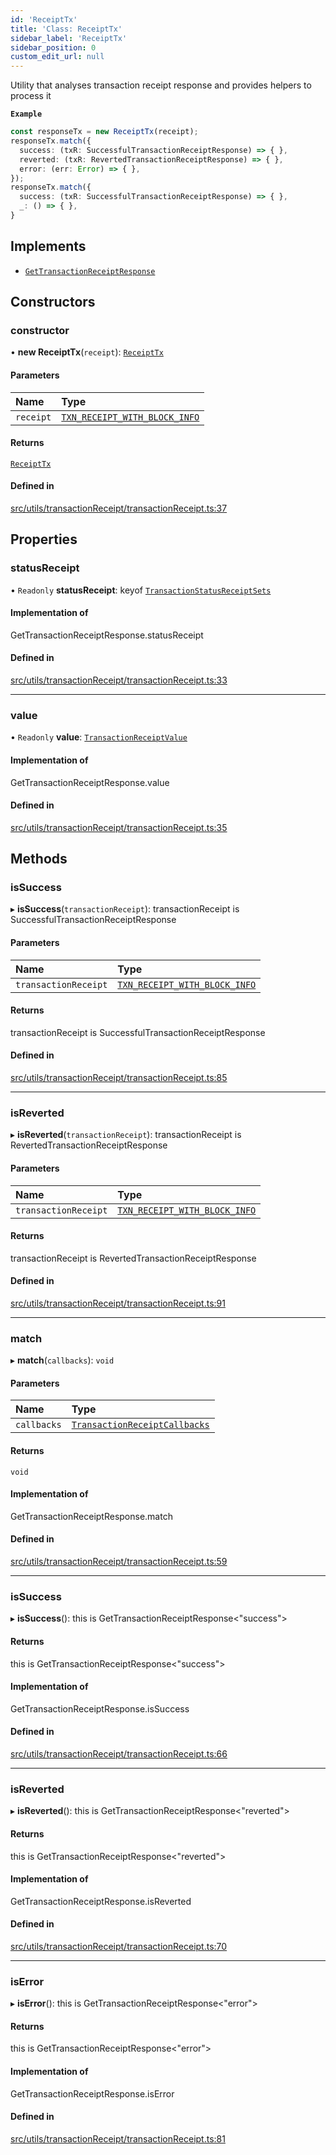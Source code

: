 ```yaml
---
id: 'ReceiptTx'
title: 'Class: ReceiptTx'
sidebar_label: 'ReceiptTx'
sidebar_position: 0
custom_edit_url: null
---
```


Utility that analyses transaction receipt response and provides helpers to process it

**`Example`**

```typescript
const responseTx = new ReceiptTx(receipt);
responseTx.match({
  success: (txR: SuccessfulTransactionReceiptResponse) => { },
  reverted: (txR: RevertedTransactionReceiptResponse) => { },
  error: (err: Error) => { },
});
responseTx.match({
  success: (txR: SuccessfulTransactionReceiptResponse) => { },
  _: () => { },
}
```

## Implements

- [`GetTransactionReceiptResponse`](../namespaces/types.md#gettransactionreceiptresponse)

## Constructors

### constructor

• **new ReceiptTx**(`receipt`): [`ReceiptTx`](ReceiptTx.md)

#### Parameters

| Name      | Type                                                                                                  |
| :-------- | :---------------------------------------------------------------------------------------------------- |
| `receipt` | [`TXN_RECEIPT_WITH_BLOCK_INFO`](../namespaces/types.RPC.RPCSPEC08.API.md#txn_receipt_with_block_info) |

#### Returns

[`ReceiptTx`](ReceiptTx.md)

#### Defined in

[src/utils/transactionReceipt/transactionReceipt.ts:37](https://github.com/starknet-io/starknet.js/blob/v7.5.1/src/utils/transactionReceipt/transactionReceipt.ts#L37)

## Properties

### statusReceipt

• `Readonly` **statusReceipt**: keyof [`TransactionStatusReceiptSets`](../namespaces/types.md#transactionstatusreceiptsets)

#### Implementation of

GetTransactionReceiptResponse.statusReceipt

#### Defined in

[src/utils/transactionReceipt/transactionReceipt.ts:33](https://github.com/starknet-io/starknet.js/blob/v7.5.1/src/utils/transactionReceipt/transactionReceipt.ts#L33)

---

### value

• `Readonly` **value**: [`TransactionReceiptValue`](../namespaces/types.md#transactionreceiptvalue)

#### Implementation of

GetTransactionReceiptResponse.value

#### Defined in

[src/utils/transactionReceipt/transactionReceipt.ts:35](https://github.com/starknet-io/starknet.js/blob/v7.5.1/src/utils/transactionReceipt/transactionReceipt.ts#L35)

## Methods

### isSuccess

▸ **isSuccess**(`transactionReceipt`): transactionReceipt is SuccessfulTransactionReceiptResponse

#### Parameters

| Name                 | Type                                                                                                  |
| :------------------- | :---------------------------------------------------------------------------------------------------- |
| `transactionReceipt` | [`TXN_RECEIPT_WITH_BLOCK_INFO`](../namespaces/types.RPC.RPCSPEC08.API.md#txn_receipt_with_block_info) |

#### Returns

transactionReceipt is SuccessfulTransactionReceiptResponse

#### Defined in

[src/utils/transactionReceipt/transactionReceipt.ts:85](https://github.com/starknet-io/starknet.js/blob/v7.5.1/src/utils/transactionReceipt/transactionReceipt.ts#L85)

---

### isReverted

▸ **isReverted**(`transactionReceipt`): transactionReceipt is RevertedTransactionReceiptResponse

#### Parameters

| Name                 | Type                                                                                                  |
| :------------------- | :---------------------------------------------------------------------------------------------------- |
| `transactionReceipt` | [`TXN_RECEIPT_WITH_BLOCK_INFO`](../namespaces/types.RPC.RPCSPEC08.API.md#txn_receipt_with_block_info) |

#### Returns

transactionReceipt is RevertedTransactionReceiptResponse

#### Defined in

[src/utils/transactionReceipt/transactionReceipt.ts:91](https://github.com/starknet-io/starknet.js/blob/v7.5.1/src/utils/transactionReceipt/transactionReceipt.ts#L91)

---

### match

▸ **match**(`callbacks`): `void`

#### Parameters

| Name        | Type                                                                                |
| :---------- | :---------------------------------------------------------------------------------- |
| `callbacks` | [`TransactionReceiptCallbacks`](../namespaces/types.md#transactionreceiptcallbacks) |

#### Returns

`void`

#### Implementation of

GetTransactionReceiptResponse.match

#### Defined in

[src/utils/transactionReceipt/transactionReceipt.ts:59](https://github.com/starknet-io/starknet.js/blob/v7.5.1/src/utils/transactionReceipt/transactionReceipt.ts#L59)

---

### isSuccess

▸ **isSuccess**(): this is GetTransactionReceiptResponse<"success"\>

#### Returns

this is GetTransactionReceiptResponse<"success"\>

#### Implementation of

GetTransactionReceiptResponse.isSuccess

#### Defined in

[src/utils/transactionReceipt/transactionReceipt.ts:66](https://github.com/starknet-io/starknet.js/blob/v7.5.1/src/utils/transactionReceipt/transactionReceipt.ts#L66)

---

### isReverted

▸ **isReverted**(): this is GetTransactionReceiptResponse<"reverted"\>

#### Returns

this is GetTransactionReceiptResponse<"reverted"\>

#### Implementation of

GetTransactionReceiptResponse.isReverted

#### Defined in

[src/utils/transactionReceipt/transactionReceipt.ts:70](https://github.com/starknet-io/starknet.js/blob/v7.5.1/src/utils/transactionReceipt/transactionReceipt.ts#L70)

---

### isError

▸ **isError**(): this is GetTransactionReceiptResponse<"error"\>

#### Returns

this is GetTransactionReceiptResponse<"error"\>

#### Implementation of

GetTransactionReceiptResponse.isError

#### Defined in

[src/utils/transactionReceipt/transactionReceipt.ts:81](https://github.com/starknet-io/starknet.js/blob/v7.5.1/src/utils/transactionReceipt/transactionReceipt.ts#L81)
